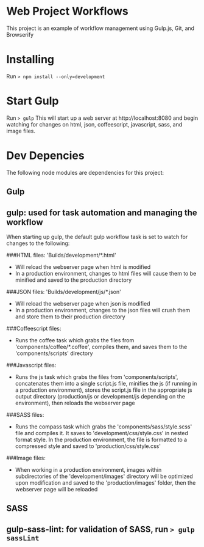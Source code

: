 # Web Project Workflows
This project is an example of workflow management using Gulp.js, Git, and Browserify

# Installing
Run ```> npm install --only=development```

# Start Gulp
Run ```> gulp```
This will start up a web server at http://localhost:8080 and begin watching for changes on html, json, coffeescript, javascript, sass, and image files.

# Dev Depencies
The following node modules are dependencies for this project:

## Gulp
## gulp: used for task automation and managing the workflow
When starting up gulp, the default gulp workflow task is set to watch for changes to the following:

  ###HTML files: 'Builds/development/*.html'
  * Will reload the webserver page when html is modified
  * In a production environment, changes to html files will cause them to be minified and saved to the production directory

  ###JSON files: 'Builds/development/js/*.json'
  * Will reload the webserver page when json is modified
  * In a production environment, changes to the json files will crush them and store them to their production directory

  ###Coffeescript files:
  * Runs the coffee task which grabs the files from 'components/coffee/*.coffee', compiles them, and saves them to the 'components/scripts' directory

  ###Javascript files:
  * Runs the js task which grabs the files from 'components/scripts', concatenates them into a single script.js file, minifies the js (if running in a production environment), stores the script.js file in the appropriate js output directory (production/js or development/js depending on the environment), then reloads the webserver page

  ###SASS files:
  * Runs the compass task which grabs the 'components/sass/style.scss' file and compiles it.  It saves to 'development/css/style.css' in nested format style. In the production environment, the file is formatted to a compressed style and saved to 'production/css/style.css'

  ###Image files:
  * When working in a production environment, images within subdirectories of the 'development/images' directory will be optimized upon modification and saved to the 'production/images' folder, then the webserver page will be reloaded


## SASS
##
## gulp-sass-lint: for validation of SASS, run ```> gulp sassLint```
